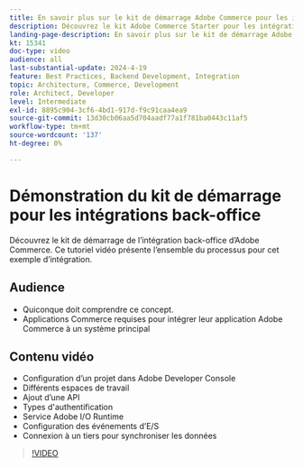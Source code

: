 ```yaml
---
title: En savoir plus sur le kit de démarrage Adobe Commerce pour les intégrations back-office
description: Découvrez le kit Adobe Commerce Starter pour les intégrations back-office. Cette démonstration vidéo montre la puissance et la facilité de connexion aux intégrations back-office à l’aide de cette approche.
landing-page-description: En savoir plus sur le kit de démarrage Adobe Commerce pour les intégrations back-office
kt: 15341
doc-type: video
audience: all
last-substantial-update: 2024-4-19
feature: Best Practices, Backend Development, Integration
topic: Architecture, Commerce, Development
role: Architect, Developer
level: Intermediate
exl-id: 8895c904-3cf6-4bd1-917d-f9c91caa4ea9
source-git-commit: 13d30cb06aa5d704aadf77a1f781ba0443c11af5
workflow-type: tm+mt
source-wordcount: '137'
ht-degree: 0%

---
```


# Démonstration du kit de démarrage pour les intégrations back-office

Découvrez le kit de démarrage de l’intégration back-office d’Adobe Commerce. Ce tutoriel vidéo présente l’ensemble du processus pour cet exemple d’intégration.

## Audience

* Quiconque doit comprendre ce concept.
* Applications Commerce requises pour intégrer leur application Adobe Commerce à un système principal

## Contenu vidéo

* Configuration d’un projet dans Adobe Developer Console
* Différents espaces de travail
* Ajout d’une API
* Types d&#39;authentification
* Service Adobe I/O Runtime
* Configuration des événements d’E/S
* Connexion à un tiers pour synchroniser les données

>[!VIDEO](https://video.tv.adobe.com/v/3428629?learn=on)
